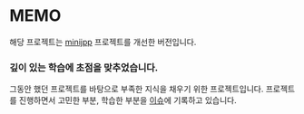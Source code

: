 # MEMO
해당 프로젝트는 [minijpp](https://github.com/xxyeon/Mini.jppp) 프로젝트를 개선한 버전입니다.
### 깊이 있는 학습에 초점을 맞추었습니다.
그동안 했던 프로젝트를 바탕으로 부족한 지식을 채우기 위한 프로젝트입니다.
프로젝트를 진행하면서 고민한 부분, 학습한 부분을 [이슈](https://github.com/xxyeon/memo/issues)에 기록하고 있습니다.
